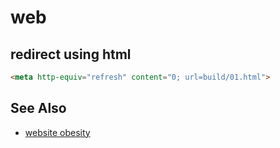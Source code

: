 # web

## redirect using html
```html
<meta http-equiv="refresh" content="0; url=build/01.html">
```

## See Also
- [website obesity](http://idlewords.com/talks/website_obesity.htm)
